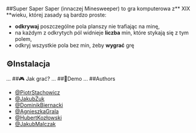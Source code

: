 ##Super Saper
Saper (innaczej Minesweeper) to gra komputerowa z** XIX **wieku, której zasady są bardzo proste:
- **odkrywaj** poszczególne pola planszy nie trafiając na minę,
- na każdym z odkrytych pól widnieje **liczba** min, które stykają się z tym polem,
- odkryj wszystkie pola bez min, żeby **wygrać** grę
## ⚙️Instalacja
...
##🎮 Jak grać?
...
##👾Demo
...
##Authors
- [@PiotrStachowicz](https://github.com/PiotrStachowicz)
- [@JakubŻuk](https://github.com/jakubzuk)
- [@DominikBiernacki](https://github.com/DominikBiernacki)
- [@AgnieszkaGrala](https://github.com/Swietygraal)
- [@HubertKozłowski](https://github.com/Hkozzz)
- [@JakubMalczak](https://github.com/Punio03)
